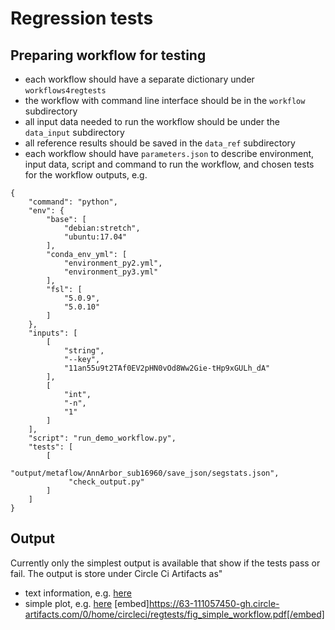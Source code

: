 # Regression tests

## Preparing workflow for testing 

* each workflow should have a separate dictionary under `workflows4regtests`
* the workflow with command line interface should be in the `workflow` subdirectory
* all input data needed to run the workflow should be under the `data_input` subdirectory
* all reference results should be saved in the `data_ref` subdirectory
* each workflow should have `parameters.json` to describe environment, input data, script and command to run the workflow, and chosen tests for the workflow outputs, e.g.

```
{
    "command": "python",
    "env": {
        "base": [
            "debian:stretch",
            "ubuntu:17.04"
        ],
        "conda_env_yml": [
            "environment_py2.yml",
            "environment_py3.yml"
        ],
        "fsl": [
            "5.0.9",
            "5.0.10"
        ]
    },
    "inputs": [
        [
            "string",
            "--key",
            "11an55u9t2TAf0EV2pHN0vOd8Ww2Gie-tHp9xGULh_dA"
        ],
        [
            "int",
            "-n",
            "1"
        ]
    ],
    "script": "run_demo_workflow.py",
    "tests": [
        [
             "output/metaflow/AnnArbor_sub16960/save_json/segstats.json",
             "check_output.py"
        ]
    ]
}
```

## Output
Currently only the simplest output is available that show if the tests pass or fail. 
The output is store under Circle Ci Artifacts as"
* text information, e.g. [here](https://63-111057450-gh.circle-artifacts.com/0/home/circleci/regtests/report_test_simple_workflow_debianstretch_environment_py2.yml_5.0.9.txt)
* simple plot, e.g. [here](https://63-111057450-gh.circle-artifacts.com/0/home/circleci/regtests/fig_simple_workflow.pdf)
[embed]https://63-111057450-gh.circle-artifacts.com/0/home/circleci/regtests/fig_simple_workflow.pdf[/embed]
